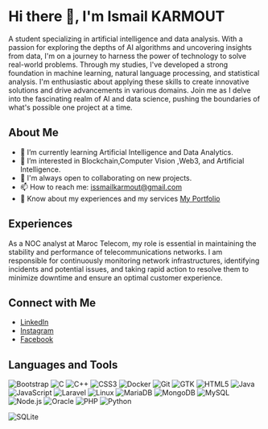 # Hi there 👋, I'm Ismail KARMOUT

A student specializing in artificial intelligence and data analysis. With a passion for exploring the depths of AI algorithms and uncovering insights from data, I'm on a journey to harness the power of technology to solve real-world problems. Through my studies, I've developed a strong foundation in machine learning, natural language processing, and statistical analysis. I'm enthusiastic about applying these skills to create innovative solutions and drive advancements in various domains. Join me as I delve into the fascinating realm of AI and data science, pushing the boundaries of what's possible one project at a time.

## About Me

- 🌱 I’m currently learning Artificial Intelligence and Data Analytics.
- 👀 I’m interested in Blockchain,Computer Vision ,Web3, and Artificial Intelligence.
- 👯 I'm always open to collaborating on new projects.
- 📫 How to reach me: [issmailkarmout@gmail.com](mailto:issmailkarmout@gmail.com)
- 📄 Know about my experiences and my services [My Portfolio](https://karmout-ismail.github.io/)

## Experiences

As a NOC analyst at Maroc Telecom, my role is essential in maintaining the stability and performance of telecommunications networks. I am responsible for continuously monitoring network infrastructures, identifying incidents and potential issues, and taking rapid action to resolve them to minimize downtime and ensure an optimal customer experience.

 

## Connect with Me

- [LinkedIn](https://www.linkedin.com/in/ismail-karmout-b90895261/)
- [Instagram](https://www.instagram.com/i_smvel/)
- [Facebook](https://www.facebook.com/issmail.ceat/)

## Languages and Tools

![Bootstrap](https://img.shields.io/badge/-Bootstrap-563D7C?logo=bootstrap&logoColor=white)
![C](https://img.shields.io/badge/-C-A8B9CC?logo=c&logoColor=white)
![C++](https://img.shields.io/badge/-C++-00599C?logo=c%2B%2B&logoColor=white)
![CSS3](https://img.shields.io/badge/-CSS3-1572B6?logo=css3&logoColor=white)
![Docker](https://img.shields.io/badge/-Docker-2496ED?logo=docker&logoColor=white)
![Git](https://img.shields.io/badge/-Git-F05032?logo=git&logoColor=white)
![GTK](https://img.shields.io/badge/-GTK+-5C6BC0?logo=gtk&logoColor=white)
![HTML5](https://img.shields.io/badge/-HTML5-E34F26?logo=html5&logoColor=white)
![Java](https://img.shields.io/badge/-Java-007396?logo=java&logoColor=white)
![JavaScript](https://img.shields.io/badge/-JavaScript-F7DF1E?logo=javascript&logoColor=black)
![Laravel](https://img.shields.io/badge/-Laravel-FF2D20?logo=laravel&logoColor=white)
![Linux](https://img.shields.io/badge/-Linux-FCC624?logo=linux&logoColor=black)
![MariaDB](https://img.shields.io/badge/-MariaDB-003545?logo=mariadb&logoColor=white)
![MongoDB](https://img.shields.io/badge/-MongoDB-47A248?logo=mongodb&logoColor=white)
![MySQL](https://img.shields.io/badge/-MySQL-4479A1?logo=mysql&logoColor=white)
![Node.js](https://img.shields.io/badge/-Node.js-339933?logo=node.js&logoColor=white)
![Oracle](https://img.shields.io/badge/-Oracle-F80000?logo=oracle&logoColor=white)
![PHP](https://img.shields.io/badge/-PHP-777BB4?logo=php&logoColor=white)
![Python](https://img.shields.io/badge/-Python-3776AB?logo=python&logoColor=white)
 
![SQLite](https://img.shields.io/badge/-SQLite-003B57?logo=sqlite&logoColor=white)
 
